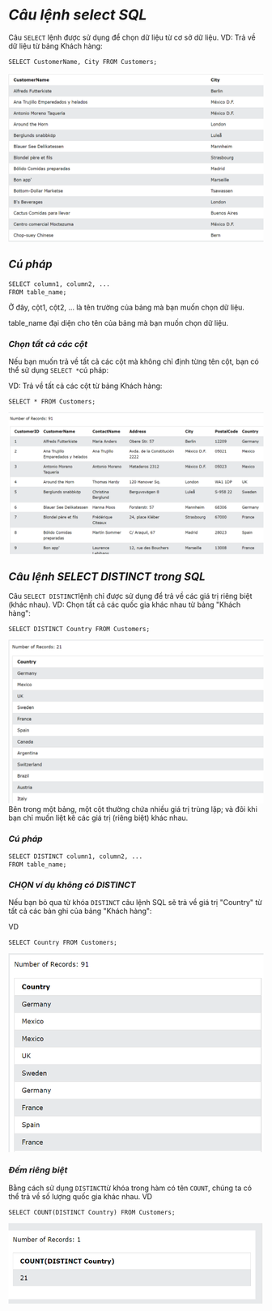 # ***Câu lệnh select SQL***
Câu `SELECT` lệnh được sử dụng để chọn dữ liệu từ cơ sở dữ liệu.
VD: Trả về dữ liệu từ bảng Khách hàng:

```
SELECT CustomerName, City FROM Customers;
```
![ima](../IMG/3.png)
## ***Cú pháp***
```
SELECT column1, column2, ...
FROM table_name;
```
Ở đây, cột1, cột2, ... là tên trường của bảng mà bạn muốn chọn dữ liệu.

table_name đại diện cho tên của bảng mà bạn muốn chọn dữ liệu.
### ***Chọn tất cả các cột***
Nếu bạn muốn trả về tất cả các cột mà không chỉ định từng tên cột, bạn có thể sử dụng `SELECT *`cú pháp:

VD: Trả về tất cả các cột từ bảng Khách hàng:
```
SELECT * FROM Customers;
```
![ima](../IMG/1.png)

## ***Câu lệnh SELECT DISTINCT trong SQL***
Câu `SELECT DISTINCT`lệnh chỉ được sử dụng để trả về các giá trị riêng biệt (khác nhau).
VD: Chọn tất cả các quốc gia khác nhau từ bảng "Khách hàng":
```
SELECT DISTINCT Country FROM Customers;
```
![ima](../IMG/4.png)
Bên trong một bảng, một cột thường chứa nhiều giá trị trùng lặp; và đôi khi bạn chỉ muốn liệt kê các giá trị (riêng biệt) khác nhau.
### ***Cú pháp***
```
SELECT DISTINCT column1, column2, ...
FROM table_name;
```
### ***CHỌN ví dụ không có DISTINCT***
Nếu bạn bỏ qua từ khóa `DISTINCT`  câu lệnh SQL sẽ trả về giá trị "Country" từ tất cả các bản ghi của bảng "Khách hàng":

VD
```
SELECT Country FROM Customers;
```
![ima](../IMG/5.png)
### ***Đếm riêng biệt***
Bằng cách sử dụng `DISTINCT`từ khóa trong hàm có tên `COUNT`, chúng ta có thể trả về số lượng quốc gia khác nhau.
VD
```
SELECT COUNT(DISTINCT Country) FROM Customers;
```
![ima](../IMG/6.png)